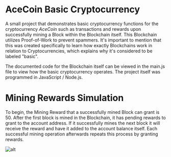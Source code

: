 # AceCoin Basic Cryptocurrency
A small project that demonstrates basic cryptocurrency functions for the cryptocurrency *AceCoin* such as transactions and rewards upon successfully mining a Block within the Blockchain itself. This Blockchain utilizes Proof-of-Work to prevent spammers. It's important to mention that this was created specifically to learn how exactly Blockchains work in relation to Cryptocurrencies, which explains why it's considered to be labeled "basic".

The documented code for the Blockchain itself can be viewed in the main.js file to view how the basic cryptocurrency operates.
The project itself was programmed in JavaScript / Node.js.


# Mining Rewards Simulation

To begin, the Mining Reward that a successfully mined Block can grant is 50.
After the first block is mined in the Blockchain, it has pending rewards to grant to the account address. If it successfully mines the next block it will receive the reward and have it added to the account balance itself. Each successful mining operation afterwards repeats this process by granting rewards. 

![alt](https://preview.ibb.co/cSFv5S/block.jpg)


